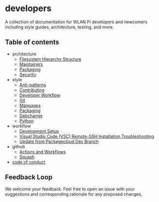 # developers

A collection of documentation for WLAN Pi developers and newcomers including style guides, architecture, testing, and more.

## Table of contents

* architecture
    - [Filesystem Hierarchy Structure](architecture/FHS.md)
    - [Maintainers](architecture/MAINTAINERS.md)
    - [Packaging](architecture/PACKAGING.md)
    - [Security](architecture/SECURITY.md)
* style
    - [Anti-patterns](style/ANTIPATTERNS.md)
    - [Contributing](style/CONTRIBUTING.md)
    - [Developer Workflow](style/WORKFLOW.md)
    - [Git](style/GIT.md)
    - [Manpages](style/MANPAGES.MD)
    - [Packaging](style/PACKAGING.md)
    - [Debchange](style/DCH.md)
    - [Python](style/PYTHON.md)
* workflow
    - [Development Setup](workflow/development-setup.md)
    - [Visual Studio Code (VSC) Remote-SSH Installation Troubleshooting](workflow/VSC_64bit_kernel_and_32bit_userland.md)
    - [Update from Packagecloud Dev Branch](workflow/update-from-dev.md)
* github
    - [Actions and Workflows](github/workflows.md)
    - [Squash](github/squash.md)
* [code of conduct](CODE_OF_CONDUCT.md)

## Feedback Loop

We welcome your feedback. Feel free to open an issue with your suggestions and corresponding rationale for any proposed changes.
